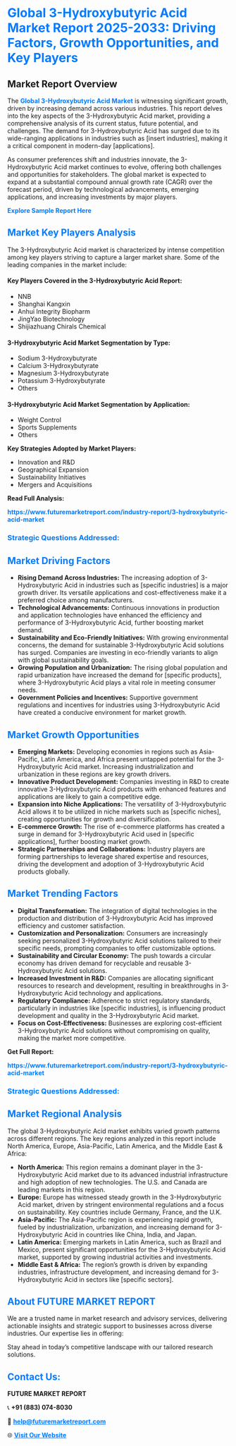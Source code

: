 <h1 style="color: #007BFF;">Global 3-Hydroxybutyric Acid Market Report 2025-2033: Driving Factors, Growth Opportunities, and Key Players</h1>

<section id="overview">
<h2>Market Report Overview</h2>
<p>The <a href="https://www.futuremarketreport.com/industry-report/3-hydroxybutyric-acid-market" style="color: #007BFF; text-decoration: none;"><strong>Global 3-Hydroxybutyric Acid Market</strong></a> is witnessing significant growth, driven by increasing demand across various industries. This report delves into the key aspects of the 3-Hydroxybutyric Acid market, providing a comprehensive analysis of its current status, future potential, and challenges. The demand for 3-Hydroxybutyric Acid has surged due to its wide-ranging applications in industries such as [insert industries], making it a critical component in modern-day [applications].</p>
<p>As consumer preferences shift and industries innovate, the 3-Hydroxybutyric Acid market continues to evolve, offering both challenges and opportunities for stakeholders. The global market is expected to expand at a substantial compound annual growth rate (CAGR) over the forecast period, driven by technological advancements, emerging applications, and increasing investments by major players.</p>
</section>

<section id="overview">
<p><a href="https://www.futuremarketreport.com/request-sample/reportId=28834" style="color: #007BFF; text-decoration: none;"><strong>Explore Sample Report Here</strong></a></p>
</section>

<section id="key-players">
<h2 style="color: #007BFF;">Market Key Players Analysis</h2>
<p>The 3-Hydroxybutyric Acid market is characterized by intense competition among key players striving to capture a larger market share. Some of the leading companies in the market include:</p>
<h4>Key Players Covered in the 3-Hydroxybutyric Acid Report:</h4>
<ul><li>NNB</li><li>Shanghai Kangxin</li><li>Anhui Integrity Biopharm</li><li>JingYao Biotechnology</li><li>Shijiazhuang Chirals Chemical</li></ul>
<h4>3-Hydroxybutyric Acid Market Segmentation by Type:</h4>
<ul><li>Sodium 3-Hydroxybutyrate</li><li>Calcium 3-Hydroxybutyrate</li><li>Magnesium 3-Hydroxybutyrate</li><li>Potassium 3-Hydroxybutyrate</li><li>Others</li></ul>

<h4>3-Hydroxybutyric Acid Market Segmentation by Application:</h4>
<ul><li>Weight Control</li><li>Sports Supplements</li><li>Others</li></ul>
<p><strong>Key Strategies Adopted by Market Players:</strong></p>
<ul>
<li>Innovation and R&D</li>
<li>Geographical Expansion</li>
<li>Sustainability Initiatives</li>
<li>Mergers and Acquisitions</li>
</ul>
</section>

<section>
<p><strong>Read Full Analysis: </strong></p><a href="https://www.futuremarketreport.com/industry-report/3-hydroxybutyric-acid-market" style="color: #007BFF; text-decoration: none;"><strong>https://www.futuremarketreport.com/industry-report/3-hydroxybutyric-acid-market</strong></a>
<h3 style="color: #007BFF;">Strategic Questions Addressed:</h3>
</section>

<section id="driving-factors">
<h2 style="color: #007BFF;">Market Driving Factors</h2>
<ul>
<li><strong>Rising Demand Across Industries:</strong> The increasing adoption of 3-Hydroxybutyric Acid in industries such as [specific industries] is a major growth driver. Its versatile applications and cost-effectiveness make it a preferred choice among manufacturers.</li>
<li><strong>Technological Advancements:</strong> Continuous innovations in production and application technologies have enhanced the efficiency and performance of 3-Hydroxybutyric Acid, further boosting market demand.</li>
<li><strong>Sustainability and Eco-Friendly Initiatives:</strong> With growing environmental concerns, the demand for sustainable 3-Hydroxybutyric Acid solutions has surged. Companies are investing in eco-friendly variants to align with global sustainability goals.</li>
<li><strong>Growing Population and Urbanization:</strong> The rising global population and rapid urbanization have increased the demand for [specific products], where 3-Hydroxybutyric Acid plays a vital role in meeting consumer needs.</li>
<li><strong>Government Policies and Incentives:</strong> Supportive government regulations and incentives for industries using 3-Hydroxybutyric Acid have created a conducive environment for market growth.</li>
</ul>
</section>

<section id="growth-opportunities">
<h2 style="color: #007BFF;">Market Growth Opportunities</h2>
<ul>
<li><strong>Emerging Markets:</strong> Developing economies in regions such as Asia-Pacific, Latin America, and Africa present untapped potential for the 3-Hydroxybutyric Acid market. Increasing industrialization and urbanization in these regions are key growth drivers.</li>
<li><strong>Innovative Product Development:</strong> Companies investing in R&D to create innovative 3-Hydroxybutyric Acid products with enhanced features and applications are likely to gain a competitive edge.</li>
<li><strong>Expansion into Niche Applications:</strong> The versatility of 3-Hydroxybutyric Acid allows it to be utilized in niche markets such as [specific niches], creating opportunities for growth and diversification.</li>
<li><strong>E-commerce Growth:</strong> The rise of e-commerce platforms has created a surge in demand for 3-Hydroxybutyric Acid used in [specific applications], further boosting market growth.</li>
<li><strong>Strategic Partnerships and Collaborations:</strong> Industry players are forming partnerships to leverage shared expertise and resources, driving the development and adoption of 3-Hydroxybutyric Acid products globally.</li>
</ul>
</section>

<section id="trending-factors">
<h2 style="color: #007BFF;">Market Trending Factors</h2>
<ul>
<li><strong>Digital Transformation:</strong> The integration of digital technologies in the production and distribution of 3-Hydroxybutyric Acid has improved efficiency and customer satisfaction.</li>
<li><strong>Customization and Personalization:</strong> Consumers are increasingly seeking personalized 3-Hydroxybutyric Acid solutions tailored to their specific needs, prompting companies to offer customizable options.</li>
<li><strong>Sustainability and Circular Economy:</strong> The push towards a circular economy has driven demand for recyclable and reusable 3-Hydroxybutyric Acid solutions.</li>
<li><strong>Increased Investment in R&D:</strong> Companies are allocating significant resources to research and development, resulting in breakthroughs in 3-Hydroxybutyric Acid technology and applications.</li>
<li><strong>Regulatory Compliance:</strong> Adherence to strict regulatory standards, particularly in industries like [specific industries], is influencing product development and quality in the 3-Hydroxybutyric Acid market.</li>
<li><strong>Focus on Cost-Effectiveness:</strong> Businesses are exploring cost-efficient 3-Hydroxybutyric Acid solutions without compromising on quality, making the market more competitive.</li>
</ul>
</section>

<section>
<p><strong>Get Full Report: </strong></p><a href="https://www.futuremarketreport.com/industry-report/3-hydroxybutyric-acid-market" style="color: #007BFF; text-decoration: none;"><strong>https://www.futuremarketreport.com/industry-report/3-hydroxybutyric-acid-market</strong></a>
<h3 style="color: #007BFF;">Strategic Questions Addressed:</h3>
</section>


<section id="regional-analysis">
<h2 style="color: #007BFF;">Market Regional Analysis</h2>
<p>The global 3-Hydroxybutyric Acid market exhibits varied growth patterns across different regions. The key regions analyzed in this report include North America, Europe, Asia-Pacific, Latin America, and the Middle East & Africa:</p>
<ul>
<li><strong>North America:</strong> This region remains a dominant player in the 3-Hydroxybutyric Acid market due to its advanced industrial infrastructure and high adoption of new technologies. The U.S. and Canada are leading markets in this region.</li>
<li><strong>Europe:</strong> Europe has witnessed steady growth in the 3-Hydroxybutyric Acid market, driven by stringent environmental regulations and a focus on sustainability. Key countries include Germany, France, and the U.K.</li>
<li><strong>Asia-Pacific:</strong> The Asia-Pacific region is experiencing rapid growth, fueled by industrialization, urbanization, and increasing demand for 3-Hydroxybutyric Acid in countries like China, India, and Japan.</li>
<li><strong>Latin America:</strong> Emerging markets in Latin America, such as Brazil and Mexico, present significant opportunities for the 3-Hydroxybutyric Acid market, supported by growing industrial activities and investments.</li>
<li><strong>Middle East & Africa:</strong> The region’s growth is driven by expanding industries, infrastructure development, and increasing demand for 3-Hydroxybutyric Acid in sectors like [specific sectors].</li>
</ul>
</section>

<footer>
<h2 style="color: #007BFF;">About FUTURE MARKET REPORT</h2>
<p>We are a trusted name in market research and advisory services, delivering actionable insights and strategic support to businesses across diverse industries. Our expertise lies in offering:</p>

<p>Stay ahead in today’s competitive landscape with our tailored research solutions.</p>

<h2 style="color: #007BFF;">Contact Us:</h2>
<p><strong>FUTURE MARKET REPORT</strong></p>
<p>📞 <strong>+91 (883) 074-8030</strong></p>
<p>📧 <strong><a href="mailto:help@futuremarketreport.com" style="color: #007BFF;">help@futuremarketreport.com</a></strong></p>
<p>🌐 <strong><a href="https://www.futuremarketreport.com/" style="color: #007BFF;">Visit Our Website</a></strong></p>
</footer>
